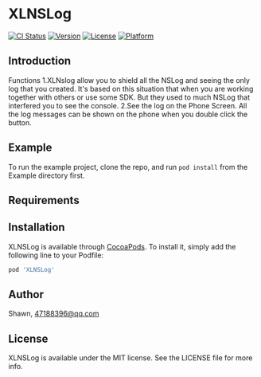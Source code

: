 # XLNSLog

[![CI Status](https://img.shields.io/travis/TanQiLong/XLNSLog.svg?style=flat)](https://travis-ci.org/TanQiLong/XLNSLog)
[![Version](https://img.shields.io/cocoapods/v/XLNSLog.svg?style=flat)](https://cocoapods.org/pods/XLNSLog)
[![License](https://img.shields.io/cocoapods/l/XLNSLog.svg?style=flat)](https://cocoapods.org/pods/XLNSLog)
[![Platform](https://img.shields.io/cocoapods/p/XLNSLog.svg?style=flat)](https://cocoapods.org/pods/XLNSLog)

## Introduction
Functions
1.XLNslog allow you to shield all the NSLog and seeing the only log that you created. 
It's based on this situation that when you are working together with others or use some SDK. But they used to much NSLog that interfered you to see the console. 
2.See the log on the Phone Screen. 
All the log messages can be shown on the phone when you double click the button.


## Example

To run the example project, clone the repo, and run `pod install` from the Example directory first.

## Requirements

## Installation

XLNSLog is available through [CocoaPods](https://cocoapods.org). To install
it, simply add the following line to your Podfile:

```ruby
pod 'XLNSLog'
```

## Author

Shawn, 47188396@qq.com

## License

XLNSLog is available under the MIT license. See the LICENSE file for more info.
